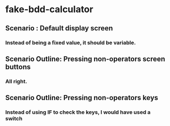 # fake-bdd-calculator
## Scenario : Default display screen
### Instead of being a fixed value, it should be variable.

## Scenario Outline: Pressing non-operators screen buttons
### All right.

## Scenario Outline: Pressing non-operators keys
### Instead of using IF to check the keys, I would have used a switch
